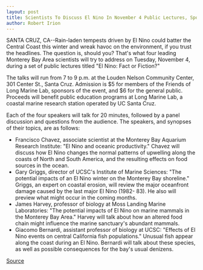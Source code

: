 ```yaml
---
layout: post
title: Scientists To Discuss El Nino In November 4 Public Lectures, Sponsored By Friends Of Long Marine Lab
author: Robert Irion
---
```


SANTA CRUZ, CA--Rain-laden tempests driven by El Nino could  batter the Central Coast this winter and wreak havoc on the  environment, if you trust the headlines. The question is, should you?  That's what four leading Monterey Bay Area scientists will try to  address on Tuesday, November 4, during a set of public lectures  titled "El Nino: Fact or Fiction?"

The talks will run from 7 to 9 p.m. at the Louden Nelson  Community Center, 301 Center St., Santa Cruz. Admission is $5 for  members of the Friends of Long Marine Lab, sponsors of the event,  and $6 for the general public. Proceeds will benefit public education  programs at Long Marine Lab, a coastal marine research station  operated by UC Santa Cruz.

Each of the four speakers will talk for 20 minutes, followed by  a panel discussion and questions from the audience. The speakers,  and synopses of their topics, are as follows:
* Francisco Chavez, associate scientist at the Monterey Bay  Aquarium Research Institute: "El Nino and oceanic productivity."  Chavez will discuss how El Nino changes the normal patterns of  upwelling along the coasts of North and South America, and the  resulting effects on food sources in the ocean.
* Gary Griggs, director of UCSC's Institute of Marine Sciences:  "The potential impacts of an El Nino winter on the Monterey Bay  shoreline." Griggs, an expert on coastal erosion, will review the  major oceanfront damage caused by the last major El Nino (1982- 83). He also will preview what might occur in the coming months.
* James Harvey, professor of biology at Moss Landing Marine  Laboratories: "The potential impacts of El Nino on marine mammals  in the Monterey Bay Area." Harvey will talk about how an altered  food chain might influence the marine sanctuary's abundant  mammals.
* Giacomo Bernardi, assistant professor of biology at UCSC:  "Effects of El Nino events on central California fish populations."  Unusual fish appear along the coast during an El Nino. Bernardi will  talk about these species, as well as possible consequences for the  bay's usual denizens.

[Source](http://www1.ucsc.edu/news_events/press_releases/archive/97-98/10-97/101697-Four_scientists_to_.html "Permalink to 101697-Four_scientists_to_")
